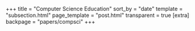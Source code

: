 +++
title = "Computer Science Education"
sort_by = "date"
template = "subsection.html"
page_template = "post.html"
transparent = true
[extra]
backpage = "papers/compsci"
+++

